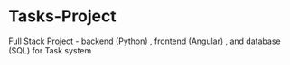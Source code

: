 # Tasks-Project
Full Stack Project - backend (Python) , frontend (Angular) , and database (SQL) for Task system
